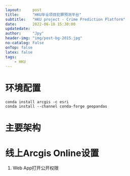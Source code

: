 ```yaml
---
layout:     post
title:      "HKU毕业项目犯罪预测平台"
subtitle:   "HKU project - Crime Prediction Platform"
date:       2022-06-18 15:30:00
updatedate:
author:     "Jpy"
header-img: "img/post-bg-2015.jpg"
no-catalog: False
onTop: false
latex: false
tags:
    - HKU
---
```


# 环境配置

```
conda install arcgis -c esri
conda install --channel conda-forge geopandas
```

# 主要架构



# 线上Arcgis Online设置

1. Web App打开公开权限